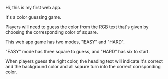 Hi, this is my first web app.

It's a color guessing game. 

Players will need to guess the color from the RGB text that's given by choosing the corresponding color of square.

This web app game has two modes, "EASY" and "HARD".

"EASY" mode has three square to guess, and "HARD" has six to start.

When players guess the right color, the heading text will indicate it's correct and the background color and all sqaure turn into the correct corrsponding color.

